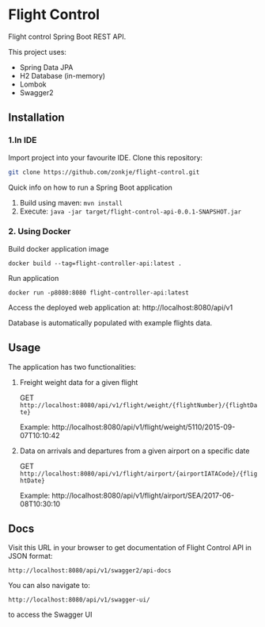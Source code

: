 # Flight Control
Flight control Spring Boot REST API.

This project uses:

+ Spring Data JPA
+ H2 Database (in-memory)
+ Lombok
+ Swagger2

## Installation
### 1.In IDE
Import project into your favourite IDE.
Clone this repository:
```bash
git clone https://github.com/zonkje/flight-control.git
```

Quick info on how to run a Spring Boot application
1. Build using maven: ```mvn install```
2. Execute: ```java -jar target/flight-control-api-0.0.1-SNAPSHOT.jar```

### 2. Using Docker

Build docker application image
```
docker build --tag=flight-controller-api:latest .
```

Run application
```
docker run -p8080:8080 flight-controller-api:latest
```

Access the deployed web application at: http://localhost:8080/api/v1

Database is automatically populated with example flights data.

## Usage

The application has two functionalities:

1. Freight weight data for a given flight

   GET ```http://localhost:8080/api/v1/flight/weight/{flightNumber}/{flightDate}```

   Example: http://localhost:8080/api/v1/flight/weight/5110/2015-09-07T10:10:42

2. Data on arrivals and departures from a given airport on a specific date

   GET ```http://localhost:8080/api/v1/flight/airport/{airportIATACode}/{flightDate}```

   Example: http://localhost:8080/api/v1/flight/airport/SEA/2017-06-08T10:30:10

## Docs

Visit this URL in your browser to get documentation of Flight Control API in JSON format:

 ```http://localhost:8080/api/v1/swagger2/api-docs```
 
You can also navigate to:

```http://localhost:8080/api/v1/swagger-ui/```

to access the Swagger UI
